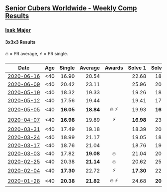 <style>table {white-space: nowrap;}</style>

## [Senior Cubers Worldwide - Weekly Comp Results](/scw-comp/results/)
### [Isak Majer](README.md)
#### 3x3x3 Results

<span style="white-space: nowrap;">🔥 = PR average</span>, <span style="white-space: nowrap;">⚡ = PR single</span>.

| Date | Age | Single | Average | Awards | Solve 1 | Solve 2 | Solve 3 | Solve 4 | Solve 5 | Video |
| :--: | :--: | --: | --: | :--: | --: | --: | --: | --: | --: | :-- |
| [2020-06-16](../../results/2020-06-16/333.md) | <40 | 16.90 | 20.54 |  | 22.68 | 18.70 | 20.24 | 25.57 | 16.90 | [Link](https://www.facebook.com/events/604103587178706/permalink/608997466689318/) |
| [2020-06-09](../../results/2020-06-09/333.md) | <40 | 20.42 | 23.11 |  | 25.96 | 20.42 | 22.52 | 32.10 | 20.84 | [Link](https://www.facebook.com/isak.majer/videos/3263767253848359/) |
| [2020-05-19](../../results/2020-05-19/333.md) | <40 | 18.32 | 19.33 |  | 19.26 | 18.77 | 19.96 | 18.32 | DNF | [Link](https://www.facebook.com/events/1880761498725633/permalink/1884622991672817/) |
| [2020-05-12](../../results/2020-05-12/333.md) | <40 | 17.56 | 19.44 |  | 19.41 | 17.56 | 28.47 | 18.32 | 20.59 | [Link](https://www.facebook.com/events/546188069600739/permalink/550356445850568/) |
| [2020-05-05](../../results/2020-05-05/333.md) | <40 | **16.05** | **18.84** | 🔥 ⚡ | 19.93 | **16.05** | 16.06 | 20.52 | 20.52 | [Link](https://www.facebook.com/events/3313106775587396/permalink/3313416688889738/) |
| [2020-04-07](../../results/2020-04-07/333.md) | <40 | **16.98** | 19.89 | ⚡ | **16.98** | 23.52 | 19.32 | 20.05 | 20.31 | [Link](https://www.facebook.com/events/510082903229069/permalink/514347032802656/) |
| [2020-03-31](../../results/2020-03-31/333.md) | <40 | 17.49 | 19.18 |  | 18.39 | 20.47 | 17.49 | 19.77 | 19.38 | [Link](https://www.facebook.com/events/207898257161923/permalink/211154236836325/) |
| [2020-03-24](../../results/2020-03-24/333.md) | <40 | 18.99 | 21.17 |  | 19.05 | 18.99 | 22.32 | 23.85 | 22.15 | [Link](https://www.facebook.com/events/524456301543611/permalink/527591207896787/) |
| [2020-03-17](../../results/2020-03-17/333.md) | <40 | 18.76 | 21.04 |  | 18.76 | 19.80 | 22.00 | 21.32 | 24.22 | [Link](https://www.facebook.com/events/280686576235146/permalink/284130945890709/) |
| [2020-03-03](../../results/2020-03-03/333.md) | <40 | 17.82 | **19.08** | 🔥 | 21.04 | 20.84 | 17.93 | 18.47 | 17.82 | [Link](https://www.facebook.com/events/241721610185997/permalink/244931956531629/) |
| [2020-02-25](../../results/2020-02-25/333.md) | <40 | 20.38 | **21.14** | 🔥 | 20.62 | 25.85 | 21.22 | 20.38 | 21.58 | [Link](https://www.facebook.com/events/196320811461109/permalink/199996144426909/) |
| [2020-02-04](../../results/2020-02-04/333.md) | <40 | **17.30** | 22.72 | ⚡ | **17.30** | 22.13 | 23.37 | 22.66 | 31.93 | [Link](https://www.facebook.com/groups/1604105099735401/permalink/2137726009706638/) |
| [2020-01-28](../../results/2020-01-28/333.md) | <40 | **20.38** | **21.82** | 🔥 ⚡ | 24.68 | **20.38** | 20.40 | - | - | [Link](https://www.facebook.com/isak.majer/videos/3126688177556268/) |


<!-- Global site tag (gtag.js) - Google Analytics -->
<script async src="https://www.googletagmanager.com/gtag/js?id=UA-86348435-3"></script>
<script>window.dataLayer = window.dataLayer || []; function gtag() {dataLayer.push(arguments);} gtag('js', new Date()); gtag('config', 'UA-86348435-3');</script>
